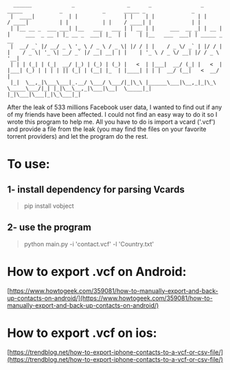 
>

      ______             _                 _      _                _       _____            _             _      _____ _               _             
     |  ____|           | |               | |    | |              | |     / ____|          | |           | |    / ____| |             | |            
     | |__ __ _  ___ ___| |__   ___   ___ | | __ | |     ___  __ _| | __ | |     ___  _ __ | |_ __ _  ___| |_  | |    | |__   ___  ___| | _____ _ __ 
     |  __/ _` |/ __/ _ \ '_ \ / _ \ / _ \| |/ / | |    / _ \/ _` | |/ / | |    / _ \| '_ \| __/ _` |/ __| __| | |    | '_ \ / _ \/ __| |/ / _ \ '__|
     | | | (_| | (_|  __/ |_) | (_) | (_) |   <  | |___|  __/ (_| |   <  | |___| (_) | | | | || (_| | (__| |_  | |____| | | |  __/ (__|   <  __/ |   
     |_|  \__,_|\___\___|_.__/ \___/ \___/|_|\_\ |______\___|\__,_|_|\_\  \_____\___/|_| |_|\__\__,_|\___|\__|  \_____|_| |_|\___|\___|_|\_\___|_|   
                                                                                                                                                 
                                                                                                                                                 
After the leak of 533 millions Facebook user data, I wanted to find out if any of my friends have been affected. I could not find an easy way to do it so I wrote this program to help me. All you have to do is import a vcard ('.vcf') and provide a file from the leak (you may find the files on your favorite torrent providers) and let the program do the rest.

# To use:

1- install dependency for parsing Vcards
----------------------------------------
> pip install vobject

2- use the program
----------------------------------------
> python main.py -i 'contact.vcf' -l 'Country.txt'

# How to export .vcf on Android:

[https://www.howtogeek.com/359081/how-to-manually-export-and-back-up-contacts-on-android/](https://www.howtogeek.com/359081/how-to-manually-export-and-back-up-contacts-on-android/)

# How to export .vcf on ios:

[https://trendblog.net/how-to-export-iphone-contacts-to-a-vcf-or-csv-file/](https://trendblog.net/how-to-export-iphone-contacts-to-a-vcf-or-csv-file/)



